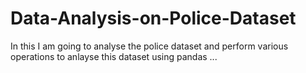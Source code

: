 # Data-Analysis-on-Police-Dataset
In this I am going to analyse the police dataset and perform various operations to anlayse this dataset using pandas ...
